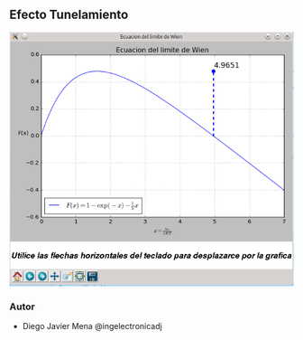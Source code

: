 ## Efecto Tunelamiento
![grafo1](https://github.com/ingelectronicadj/FisicaConPython/blob/master/FisicaCuantica/LimiteDeWienTeclado/salidaGrafica.png?raw=true "grafo1")

### Autor 
* Diego Javier Mena @ingelectronicadj 
